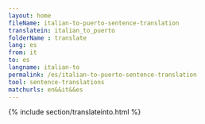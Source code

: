 ```yaml
---
layout: home
fileName: italian-to-puerto-sentence-translation
translatein: italian_to_puerto
folderName : translate
lang: es
from: it
to: es
langname: italian-to
permalink: /es/italian-to-puerto-sentence-translation
tool: sentence-translations
matchurls: en&&it&&es
---
```

{% include section/translateinto.html %}
